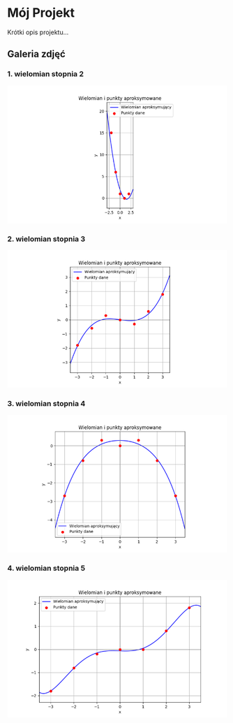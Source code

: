 # Mój Projekt

Krótki opis projektu...

## Galeria zdjęć

### 1. wielomian stopnia 2
![](images/wykres1.png)

### 2. wielomian stopnia 3
![](images/wykres2.png)

### 3. wielomian stopnia 4
![](images/wykres3.png)

### 4. wielomian stopnia 5
![](images/wykres4.png)